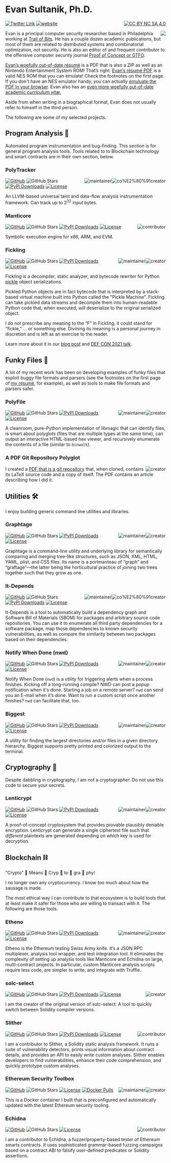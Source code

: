 # Evan Sultanik, Ph.D.
[![Twitter Link](https://img.shields.io/twitter/follow/ESultanik?style=social)](https://twitter.com/ESultanik)
[![website](https://img.shields.io/badge/website-sultanik.com-lightgray)](https://www.sultanik.com/)
<span style="float:right">[![CC BY NC SA 4.0][cc-by-nc-sa-shield]][cc-by-nc-sa]</span>











<img style="float:right" src="https://github-readme-stats.vercel.app/api?username=ESultanik&count_private=true&show_icons=true&theme=chartreuse-dark&include_all_commits=true">

Evan is a principal computer security researcher based in Philadelphia working at [Trail of Bits](https://github.com/trailofbits/).
He has a couple dozen academic publications, but most of them are related to distributed systems and combinatorial optimization,
not security.
He is also an editor of and frequent contributor to the offensive computer security journal [Proof of Concept or GTFO](https://www.sultanik.com/pocorgtfo).

[Evan’s woefully out-of-date résumé](https://www.sultanik.com/files/ESultanikResume.pdf) is a PDF that is also a ZIP
as well as an Nintendo Entertainment System ROM! That’s right: [Evan’s résumé PDF](https://www.sultanik.com/files/ESultanikResume.pdf)
is a valid NES ROM that you can emulate! Check the footnotes on the first page. If you don't have an NES emulator handy,
you can actually [emuluate the PDF in your browser](https://www.sultanik.com/nesresume/).
Evan also has an [even more woefully out-of-date academic _curriculum vitæ_.](https://www.sultanik.com/files/ESultanikCV.pdf)

Aside from when writing in a biographical format, Evan does not usually refer to himself in the third person.

The following are some of my selected projects.

## Program Analysis 🔎

Automated program instrumentation and bug-finding. This section is for general program analysis tools. Tools related to
to Blockchain technology and smart contracts are in their own section, below.

### PolyTracker

<span style="float:right">![co%E2%80%91creator](https://img.shields.io/badge/-co%E2%80%91creator-brightgreen?cacheSeconds=604800) </span> <span style="float:right">![maintainer](https://img.shields.io/badge/-maintainer-brightgreen?cacheSeconds=604800) </span>
[![GitHub](https://img.shields.io/badge/repo--brightgreen?style=social&logo=github)](https://github.com/trailofbits/polytracker)
![GitHub Stars](https://img.shields.io/github/stars/trailofbits/polytracker?style=social)
[![PyPI Downloads](https://img.shields.io/pypi/dm/polytracker?label=PyPI%20Downloads)](/project/polytracker/)
[![License](https://img.shields.io/github/license/trailofbits/polytracker)](https://github.com/trailofbits/polytracker/blob/master/LICENSE)

An LLVM-based universal taint and data-flow analysis instrumentation framework. Can track up to 2<sup>32</sup> input 
bytes.

### Manticore

<span style="float:right">![contributor](https://img.shields.io/badge/-contributor-brightgreen?cacheSeconds=604800) </span>
[![GitHub](https://img.shields.io/badge/repo--brightgreen?style=social&logo=github)](https://github.com/trailofbits/manticore)
![GitHub Stars](https://img.shields.io/github/stars/trailofbits/manticore?style=social)
[![PyPI Downloads](https://img.shields.io/pypi/dm/manticore?label=PyPI%20Downloads)](/project/manticore/)
[![License](https://img.shields.io/github/license/trailofbits/manticore)](https://github.com/trailofbits/manticore/blob/master/LICENSE)

Symbolic execution engine for x86, ARM, and EVM.

### Fickling

<span style="float:right">![creator](https://img.shields.io/badge/-creator-brightgreen?cacheSeconds=604800) </span> <span style="float:right">![maintainer](https://img.shields.io/badge/-maintainer-brightgreen?cacheSeconds=604800) </span>
[![GitHub](https://img.shields.io/badge/repo--brightgreen?style=social&logo=github)](https://github.com/trailofbits/fickling)
![GitHub Stars](https://img.shields.io/github/stars/trailofbits/fickling?style=social)
[![PyPI Downloads](https://img.shields.io/pypi/dm/fickling?label=PyPI%20Downloads)](/project/fickling/)
[![License](https://img.shields.io/github/license/trailofbits/fickling)](https://github.com/trailofbits/fickling/blob/master/LICENSE)

Fickling is a decompiler, static analyzer, and bytecode rewriter for Python
[pickle](https://docs.python.org/3/library/pickle.html) object serializations.

Pickled Python objects are in fact bytecode that is interpreted by a stack-based virtual machine
built into Python called the "Pickle Machine". Fickling can take pickled data streams and decompile them into
human-readable Python code that, when executed, will deserialize to the original serialized object.

I do not prescribe any meaning to the “F” in Fickling; it could stand for “fickle,” … or something else.
Divining its meaning is a personal journey in discretion and is left as an exercise to the reader.

Learn more about it in our [blog post](https://blog.trailofbits.com/2021/03/15/never-a-dill-moment-exploiting-machine-learning-pickle-files/)
and [DEF CON 2021 talk](https://www.youtube.com/watch?v=bZ0m_H_dEJI).

## Funky Files 📄

A lot of my recent work has been on developing examples of funky files that exploit buggy file formats and parsers (see
the footnotes on the first page of [my résumé](https://www.sultanik.com/files/ESultanikResume.pdf), for example), as 
well as tools to make file formats and parsers safer.

### PolyFile

<span style="float:right">![creator](https://img.shields.io/badge/-creator-brightgreen?cacheSeconds=604800) </span> <span style="float:right">![maintainer](https://img.shields.io/badge/-maintainer-brightgreen?cacheSeconds=604800) </span>
[![GitHub](https://img.shields.io/badge/repo--brightgreen?style=social&logo=github)](https://github.com/trailofbits/polyfile)
![GitHub Stars](https://img.shields.io/github/stars/trailofbits/polyfile?style=social)
[![PyPI Downloads](https://img.shields.io/pypi/dm/polyfile?label=PyPI%20Downloads)](/project/polyfile/)
[![License](https://img.shields.io/github/license/trailofbits/polyfile)](https://github.com/trailofbits/polyfile/blob/master/LICENSE)

A cleanroom, pure-Python implementation of libmagic that can identify files, is smart about polyglots (files that are
multiple types at the same time), can output an interactive HTML-based hex viewer, and recursively enumerate the
contents of a file (similar to `binwalk`).

### A PDF Git Repository Polyglot

<span style="float:right">![creator](https://img.shields.io/badge/-creator-brightgreen?cacheSeconds=604800) </span>

I created a [PDF that is a git repository](https://github.com/ESultanik/PDFGitPolyglot) that, when cloned, contains its LaTeX 
source code and a copy of itself. The PDF contains an article describing how I did it.

## Utilities 🛠

I enjoy building generic command line utilities and libraries.

### Graphtage

<span style="float:right">![creator](https://img.shields.io/badge/-creator-brightgreen?cacheSeconds=604800) </span> <span style="float:right">![maintainer](https://img.shields.io/badge/-maintainer-brightgreen?cacheSeconds=604800) </span>
[![GitHub](https://img.shields.io/badge/repo--brightgreen?style=social&logo=github)](https://github.com/trailofbits/graphtage)
![GitHub Stars](https://img.shields.io/github/stars/trailofbits/graphtage?style=social)
[![PyPI Downloads](https://img.shields.io/pypi/dm/graphtage?label=PyPI%20Downloads)](/project/graphtage/)
[![License](https://img.shields.io/github/license/trailofbits/graphtage)](https://github.com/trailofbits/graphtage/blob/master/LICENSE)

Graphtage is a command-line utility and underlying library for semantically comparing and merging tree-like structures,
such as JSON, XML, HTML, YAML, plist, and CSS files. Its name is a portmanteau of “graph” and “graftage”—the latter
being the horticultural practice of joining two trees together such that they grow as one.

### It-Depends

<span style="float:right">![co%E2%80%91creator](https://img.shields.io/badge/-co%E2%80%91creator-brightgreen?cacheSeconds=604800) </span> <span style="float:right">![maintainer](https://img.shields.io/badge/-maintainer-brightgreen?cacheSeconds=604800) </span>
[![GitHub](https://img.shields.io/badge/repo--brightgreen?style=social&logo=github)](https://github.com/trailofbits/it-depends)
![GitHub Stars](https://img.shields.io/github/stars/trailofbits/it-depends?style=social)
[![PyPI Downloads](https://img.shields.io/pypi/dm/it-depends?label=PyPI%20Downloads)](/project/it-depends/)
[![License](https://img.shields.io/github/license/trailofbits/it-depends)](https://github.com/trailofbits/it-depends/blob/master/LICENSE)

It-Depends is a tool to automatically build a dependency graph and Software Bill of Materials (SBOM) for packages and 
arbitrary source code repositories. You can use it to enumerate all third party dependencies for a software package, map 
those dependencies to known security vulnerabilities, as well as compare the similarity between two packages based on 
their dependencies.

### Notify When Done (nwd)

<span style="float:right">![creator](https://img.shields.io/badge/-creator-brightgreen?cacheSeconds=604800) </span> <span style="float:right">![maintainer](https://img.shields.io/badge/-maintainer-brightgreen?cacheSeconds=604800) </span>
[![GitHub](https://img.shields.io/badge/repo--brightgreen?style=social&logo=github)](https://github.com/esultanik/nwd)
![GitHub Stars](https://img.shields.io/github/stars/esultanik/nwd?style=social)
[![PyPI Downloads](https://img.shields.io/pypi/dm/nwd?label=PyPI%20Downloads)](/project/nwd/)
[![License](https://img.shields.io/github/license/esultanik/nwd)](https://github.com/esultanik/nwd/blob/master/LICENSE)

Notify When Done (`nwd`) is a utility for triggering alerts when a process finishes. Kicking off a long-running compile? 
NWD can post a popup notification when it's done. Starting a job on a remote server? `nwd` can send you an E-mail when 
it’s done. Want to run a custom script once another finishes? `nwd` can facilitate that, too.

### Biggest

<span style="float:right">![creator](https://img.shields.io/badge/-creator-brightgreen?cacheSeconds=604800) </span> <span style="float:right">![maintainer](https://img.shields.io/badge/-maintainer-brightgreen?cacheSeconds=604800) </span>
[![GitHub](https://img.shields.io/badge/repo--brightgreen?style=social&logo=github)](https://github.com/esultanik/nwd)
![GitHub Stars](https://img.shields.io/github/stars/esultanik/nwd?style=social)
[![PyPI Downloads](https://img.shields.io/pypi/dm/nwd?label=PyPI%20Downloads)](/project/nwd/)
[![License](https://img.shields.io/github/license/esultanik/nwd)](https://github.com/esultanik/nwd/blob/master/LICENSE)

A utility for finding the largest directories and/or files in a given directory hierarchy. Biggest supports pretty 
printed and colorized output to the terminal.

## Cryptography 🔐

Despite dabbling in cryptography, I am not a cryptographer. Do not use this code to secure your secrets. 

### Lenticrypt

<span style="float:right">![creator](https://img.shields.io/badge/-creator-brightgreen?cacheSeconds=604800) </span> <span style="float:right">![maintainer](https://img.shields.io/badge/-maintainer-brightgreen?cacheSeconds=604800) </span>
[![GitHub](https://img.shields.io/badge/repo--brightgreen?style=social&logo=github)](https://github.com/esultanik/lenticrypt)
![GitHub Stars](https://img.shields.io/github/stars/esultanik/lenticrypt?style=social)
[![PyPI Downloads](https://img.shields.io/pypi/dm/lenticrypt?label=PyPI%20Downloads)](/project/lenticrypt/)
[![License](https://img.shields.io/github/license/esultanik/lenticrypt)](https://github.com/esultanik/lenticrypt/blob/master/LICENSE)

A proof-of-concept cryptosystem that provides provable plausibly deniable encryption.
Lenticrypt can generate a single ciphertext file such that _different_ plaintexts are generated depending on which key 
is used for decryption.

## Blockchain ⛓

“Crypto” 👏 Means 👏 Cryp 👏 to 👏 gra 👏 phy!

I no longer own any cryptocurrency. I know too much about how the sausage is made.

The most ethical way I can contribute to that ecosystem is to build tools that at least make it safer for those who are 
willing to transact with it. The following are those tools.

### Etheno

<span style="float:right">![creator](https://img.shields.io/badge/-creator-brightgreen?cacheSeconds=604800) </span> <span style="float:right">![maintainer](https://img.shields.io/badge/-maintainer-brightgreen?cacheSeconds=604800) </span>
[![GitHub](https://img.shields.io/badge/repo--brightgreen?style=social&logo=github)](https://github.com/crytic/etheno)
![GitHub Stars](https://img.shields.io/github/stars/crytic/etheno?style=social)
[![PyPI Downloads](https://img.shields.io/pypi/dm/etheno?label=PyPI%20Downloads)](/project/etheno/)
[![License](https://img.shields.io/github/license/crytic/etheno)](https://github.com/crytic/etheno/blob/master/LICENSE)

Etheno is the Ethereum testing Swiss Army knife. It’s a JSON RPC multiplexer, analysis tool wrapper, and test 
integration tool. It eliminates the complexity of setting up analysis tools like Manticore and Echidna on large, 
multi-contract projects. In particular, custom Manticore analysis scripts require less code, are simpler to write, and 
integrate with Truffle.

### solc-select

<span style="float:right">![creator](https://img.shields.io/badge/-creator-brightgreen?cacheSeconds=604800) </span>
[![GitHub](https://img.shields.io/badge/repo--brightgreen?style=social&logo=github)](https://github.com/crytic/solc-select)
![GitHub Stars](https://img.shields.io/github/stars/crytic/solc-select?style=social)
[![PyPI Downloads](https://img.shields.io/pypi/dm/solc-select?label=PyPI%20Downloads)](/project/solc-select/)
[![License](https://img.shields.io/github/license/crytic/solc-select)](https://github.com/crytic/solc-select/blob/master/LICENSE)

I am the creator of the original version of solc-select: A tool to quickly switch between Solidity compiler versions.

### Slither

<span style="float:right">![contributor](https://img.shields.io/badge/-contributor-brightgreen?cacheSeconds=604800) </span>
[![GitHub](https://img.shields.io/badge/repo--brightgreen?style=social&logo=github)](https://github.com/crytic/slither)
![GitHub Stars](https://img.shields.io/github/stars/crytic/slither?style=social)
[![PyPI Downloads](https://img.shields.io/pypi/dm/slither?label=PyPI%20Downloads)](/project/slither-analyzer/)
[![License](https://img.shields.io/github/license/crytic/slither)](https://github.com/crytic/slither/blob/master/LICENSE)

I am a contributor to Slither, a Solidity static analysis framework. It runs a suite of vulnerability detectors, prints 
visual information about contract details, and provides an API to easily write custom analyses. Slither enables 
developers to find vulnerabilities, enhance their code comprehension, and quickly prototype custom analyses.

### Ethereum Security Toolbox

<span style="float:right">![creator](https://img.shields.io/badge/-creator-brightgreen?cacheSeconds=604800) </span> <span style="float:right">![maintainer](https://img.shields.io/badge/-maintainer-brightgreen?cacheSeconds=604800) </span>
[![GitHub](https://img.shields.io/badge/repo--brightgreen?style=social&logo=github)](https://github.com/crytic/eth-security-toolbox)
![GitHub Stars](https://img.shields.io/github/stars/crytic/eth-security-toolbox?style=social)
[![License](https://img.shields.io/github/license/crytic/eth-security-toolbox)](https://github.com/crytic/eth-security-toolbox/blob/master/LICENSE)
[![Docker Pulls](https://img.shields.io/docker/pulls/trailofbits/eth-security-toolbox)](https://hub.docker.com/r/trailofbits/eth-security-toolbox)

This is a Docker container I built that is preconfigured and automatically updated with the latest Ethereum security 
tooling.

### Echidna

<span style="float:right">![contributor](https://img.shields.io/badge/-contributor-brightgreen?cacheSeconds=604800) </span>
[![GitHub](https://img.shields.io/badge/repo--brightgreen?style=social&logo=github)](https://github.com/crytic/echidna)
![GitHub Stars](https://img.shields.io/github/stars/crytic/echidna?style=social)
[![License](https://img.shields.io/github/license/crytic/echidna)](https://github.com/crytic/echidna/blob/master/LICENSE)

I am a contributor to Echidna, a fuzzer/property-based tester of Ethereum smarts contracts. It uses sophisticated 
grammar-based fuzzing campaigns based on a contract ABI to falsify user-defined predicates or Solidity assertions.

[cc-by-nc-sa]: https://creativecommons.org/licenses/by-nc-sa/4.0/
[cc-by-nc-sa-shield]: https://img.shields.io/badge/License-CC%20BY%20NC%20SA%204.0-lightgrey.svg

